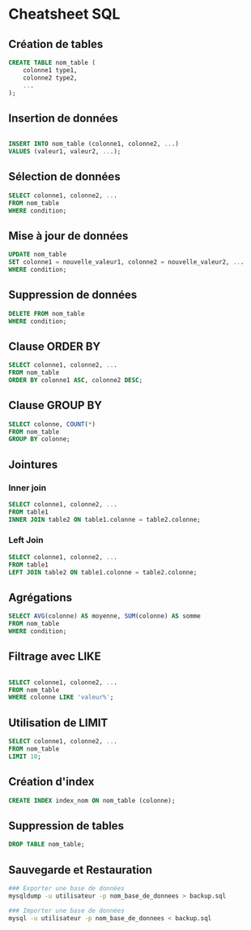 # Cheatsheet SQL

## Création de tables

```sql
CREATE TABLE nom_table (
    colonne1 type1,
    colonne2 type2,
    ...
);
```

## Insertion de données

```sql

INSERT INTO nom_table (colonne1, colonne2, ...)
VALUES (valeur1, valeur2, ...);
```

## Sélection de données

```sql
SELECT colonne1, colonne2, ...
FROM nom_table
WHERE condition;
```

## Mise à jour de données

```sql
UPDATE nom_table
SET colonne1 = nouvelle_valeur1, colonne2 = nouvelle_valeur2, ...
WHERE condition;
```

## Suppression de données

```sql
DELETE FROM nom_table
WHERE condition;
```

## Clause ORDER BY

```sql
SELECT colonne1, colonne2, ...
FROM nom_table
ORDER BY colonne1 ASC, colonne2 DESC;
```

## Clause GROUP BY

```sql
SELECT colonne, COUNT(*)
FROM nom_table
GROUP BY colonne;
```

## Jointures

### Inner join

```sql
SELECT colonne1, colonne2, ...
FROM table1
INNER JOIN table2 ON table1.colonne = table2.colonne;
```

### Left Join

```sql
SELECT colonne1, colonne2, ...
FROM table1
LEFT JOIN table2 ON table1.colonne = table2.colonne;
```

## Agrégations

```sql
SELECT AVG(colonne) AS moyenne, SUM(colonne) AS somme
FROM nom_table
WHERE condition;
```

## Filtrage avec LIKE

```sql

SELECT colonne1, colonne2, ...
FROM nom_table
WHERE colonne LIKE 'valeur%';
```

## Utilisation de LIMIT

```sql
SELECT colonne1, colonne2, ...
FROM nom_table
LIMIT 10;
```

## Création d'index

```sql
CREATE INDEX index_nom ON nom_table (colonne);
```

## Suppression de tables

```sql
DROP TABLE nom_table;
```

## Sauvegarde et Restauration

```bash
### Exporter une base de données
mysqldump -u utilisateur -p nom_base_de_donnees > backup.sql

### Importer une base de données
mysql -u utilisateur -p nom_base_de_donnees < backup.sql
```
